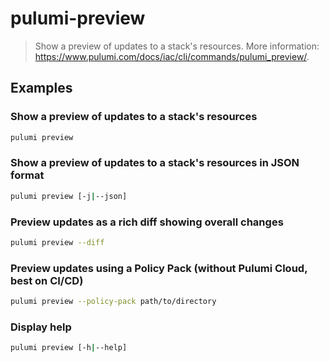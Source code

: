 # pulumi-preview

> Show a preview of updates to a stack's resources. More information: <https://www.pulumi.com/docs/iac/cli/commands/pulumi_preview/>.

## Examples

### Show a preview of updates to a stack's resources

```bash
pulumi preview
```

### Show a preview of updates to a stack's resources in JSON format

```bash
pulumi preview [-j|--json]
```

### Preview updates as a rich diff showing overall changes

```bash
pulumi preview --diff
```

### Preview updates using a Policy Pack (without Pulumi Cloud, best on CI/CD)

```bash
pulumi preview --policy-pack path/to/directory
```

### Display help

```bash
pulumi preview [-h|--help]
```
